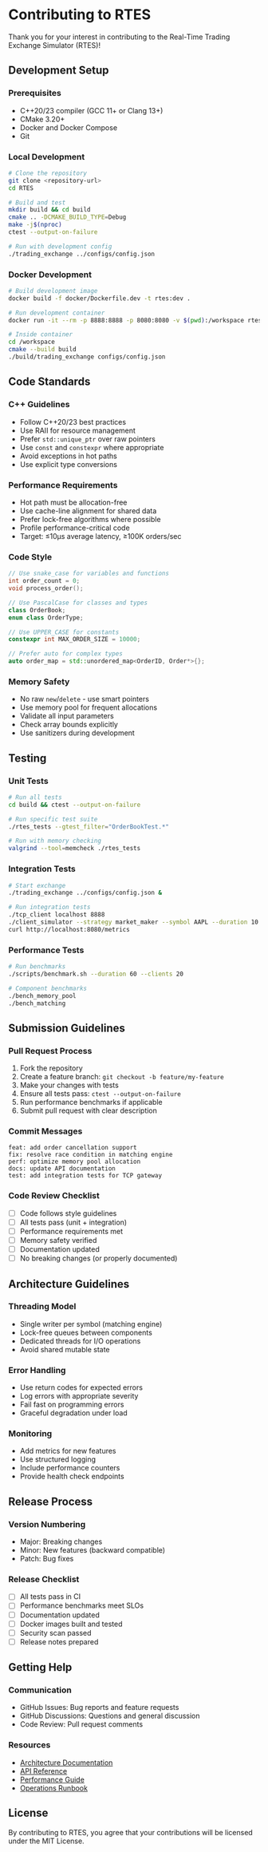 # Contributing to RTES

Thank you for your interest in contributing to the Real-Time Trading Exchange Simulator (RTES)!

## Development Setup

### Prerequisites
- C++20/23 compiler (GCC 11+ or Clang 13+)
- CMake 3.20+
- Docker and Docker Compose
- Git

### Local Development
```bash
# Clone the repository
git clone <repository-url>
cd RTES

# Build and test
mkdir build && cd build
cmake .. -DCMAKE_BUILD_TYPE=Debug
make -j$(nproc)
ctest --output-on-failure

# Run with development config
./trading_exchange ../configs/config.json
```

### Docker Development
```bash
# Build development image
docker build -f docker/Dockerfile.dev -t rtes:dev .

# Run development container
docker run -it --rm -p 8888:8888 -p 8080:8080 -v $(pwd):/workspace rtes:dev

# Inside container
cd /workspace
cmake --build build
./build/trading_exchange configs/config.json
```

## Code Standards

### C++ Guidelines
- Follow C++20/23 best practices
- Use RAII for resource management
- Prefer `std::unique_ptr` over raw pointers
- Use `const` and `constexpr` where appropriate
- Avoid exceptions in hot paths
- Use explicit type conversions

### Performance Requirements
- Hot path must be allocation-free
- Use cache-line alignment for shared data
- Prefer lock-free algorithms where possible
- Profile performance-critical code
- Target: ≤10μs average latency, ≥100K orders/sec

### Code Style
```cpp
// Use snake_case for variables and functions
int order_count = 0;
void process_order();

// Use PascalCase for classes and types
class OrderBook;
enum class OrderType;

// Use UPPER_CASE for constants
constexpr int MAX_ORDER_SIZE = 10000;

// Prefer auto for complex types
auto order_map = std::unordered_map<OrderID, Order*>{};
```

### Memory Safety
- No raw `new`/`delete` - use smart pointers
- Use memory pool for frequent allocations
- Validate all input parameters
- Check array bounds explicitly
- Use sanitizers during development

## Testing

### Unit Tests
```bash
# Run all tests
cd build && ctest --output-on-failure

# Run specific test suite
./rtes_tests --gtest_filter="OrderBookTest.*"

# Run with memory checking
valgrind --tool=memcheck ./rtes_tests
```

### Integration Tests
```bash
# Start exchange
./trading_exchange ../configs/config.json &

# Run integration tests
./tcp_client localhost 8888
./client_simulator --strategy market_maker --symbol AAPL --duration 10
curl http://localhost:8080/metrics
```

### Performance Tests
```bash
# Run benchmarks
./scripts/benchmark.sh --duration 60 --clients 20

# Component benchmarks
./bench_memory_pool
./bench_matching
```

## Submission Guidelines

### Pull Request Process
1. Fork the repository
2. Create a feature branch: `git checkout -b feature/my-feature`
3. Make your changes with tests
4. Ensure all tests pass: `ctest --output-on-failure`
5. Run performance benchmarks if applicable
6. Submit pull request with clear description

### Commit Messages
```
feat: add order cancellation support
fix: resolve race condition in matching engine
perf: optimize memory pool allocation
docs: update API documentation
test: add integration tests for TCP gateway
```

### Code Review Checklist
- [ ] Code follows style guidelines
- [ ] All tests pass (unit + integration)
- [ ] Performance requirements met
- [ ] Memory safety verified
- [ ] Documentation updated
- [ ] No breaking changes (or properly documented)

## Architecture Guidelines

### Threading Model
- Single writer per symbol (matching engine)
- Lock-free queues between components
- Dedicated threads for I/O operations
- Avoid shared mutable state

### Error Handling
- Use return codes for expected errors
- Log errors with appropriate severity
- Fail fast on programming errors
- Graceful degradation under load

### Monitoring
- Add metrics for new features
- Use structured logging
- Include performance counters
- Provide health check endpoints

## Release Process

### Version Numbering
- Major: Breaking changes
- Minor: New features (backward compatible)
- Patch: Bug fixes

### Release Checklist
- [ ] All tests pass in CI
- [ ] Performance benchmarks meet SLOs
- [ ] Documentation updated
- [ ] Docker images built and tested
- [ ] Security scan passed
- [ ] Release notes prepared

## Getting Help

### Communication
- GitHub Issues: Bug reports and feature requests
- GitHub Discussions: Questions and general discussion
- Code Review: Pull request comments

### Resources
- [Architecture Documentation](docs/ARCHITECTURE.md)
- [API Reference](docs/API.md)
- [Performance Guide](docs/PERFORMANCE.md)
- [Operations Runbook](docs/RUNBOOK.md)

## License

By contributing to RTES, you agree that your contributions will be licensed under the MIT License.